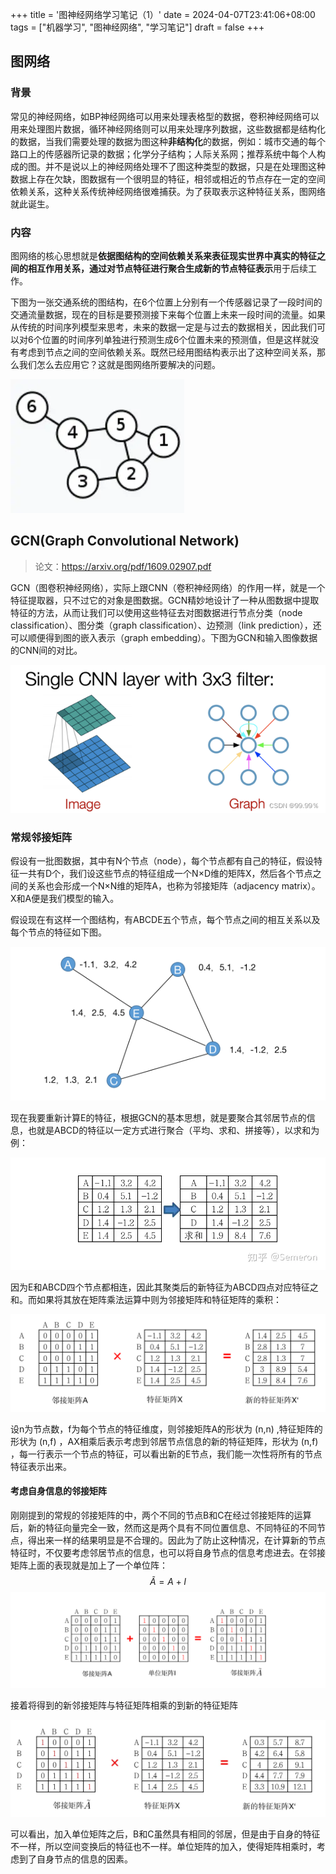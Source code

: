 +++
title = '图神经网络学习笔记（1）'
date = 2024-04-07T23:41:06+08:00
tags = ["机器学习", "图神经网络", "学习笔记"]
draft = false
+++


## 图网络

### 背景

​常见的神经网络，如BP神经网络可以用来处理表格型的数据，卷积神经网络可以用来处理图片数据，循环神经网络则可以用来处理序列数据，这些数据都是结构化的数据，当我们需要处理的数据为图这种**非结构化**的数据，例如：城市交通的每个路口上的传感器所记录的数据；化学分子结构；人际关系网；推荐系统中每个人构成的图。并不是说以上的神经网络处理不了图这种类型的数据，只是在处理图这种数据上存在欠缺，图数据有一个很明显的特征，相邻或相近的节点存在一定的空间依赖关系，这种关系传统神经网络很难捕获。为了获取表示这种特征关系，图网络就此诞生。

### 内容

​图网络的核心思想就是**依据图结构的空间依赖关系来表征现实世界中真实的特征之间的相互作用关系，通过对节点特征进行聚合生成新的节点特征表示**用于后续工作。

​下图为一张交通系统的图结构，在6个位置上分别有一个传感器记录了一段时间的交通流量数据，现在的目标是要预测接下来每个位置上未来一段时间的流量。如果从传统的时间序列模型来思考，未来的数据一定是与过去的数据相关，因此我们可以对6个位置的时间序列单独进行预测生成6个位置未来的预测值，但是这样就没有考虑到节点之间的空间依赖关系。既然已经用图结构表示出了这种空间关系，那么我们怎么去应用它？这就是图网络所要解决的问题。

<img src="img/p0.webp" alt="图网络结构" class="center-image"/>


## GCN(Graph Convolutional Network)

>  论文：https://arxiv.org/pdf/1609.02907.pdf

​GCN（图卷积神经网络），实际上跟CNN（卷积神经网络）的作用一样，就是一个特征提取器，只不过它的对象是图数据。GCN精妙地设计了一种从图数据中提取特征的方法，从而让我们可以使用这些特征去对图数据进行节点分类（node classification）、图分类（graph classification）、边预测（link prediction），还可以顺便得到图的嵌入表示（graph embedding）。下图为GCN和输入图像数据的CNN间的对比。

<img src="img/p1.png" alt="GCN与CNN对比" class="center-image"/>

### 常规邻接矩阵

假设有一批图数据，其中有N个节点（node），每个节点都有自己的特征，假设特征一共有D个，我们设这些节点的特征组成一个N×D维的矩阵X，然后各个节点之间的关系也会形成一个N×N维的矩阵A，也称为邻接矩阵（adjacency matrix）。X和A便是我们模型的输入。

假设现在有这样一个图结构，有ABCDE五个节点，每个节点之间的相互关系以及每个节点的特征如下图。

<img src="img/p2.png" alt="GCN图结构" class="center-image"/>

现在我要重新计算E的特征，根据GCN的基本思想，就是要聚合其邻居节点的信息，也就是ABCD的特征以一定方式进行聚合（平均、求和、拼接等），以求和为例：

<img src="img/p3.webp" alt="常规邻接矩阵" class="center-image"/>

因为E和ABCD四个节点都相连，因此其聚类后的新特征为ABCD四点对应特征之和。而如果将其放在矩阵乘法运算中则为邻接矩阵和特征矩阵的乘积：

<img src="img/p4.png" alt="邻接矩阵聚类" class="center-image"/>

设n为节点数，f为每个节点的特征维度，则邻接矩阵A的形状为 (n,n) ,特征矩阵的形状为 (n,f) ，AX相乘后表示考虑到邻居节点信息的新的特征矩阵，形状为 (n,f) ，每一行表示一个节点的特征，可以看出新的E节点，我们能一次性将所有的节点特征表示出来。

#### 考虑自身信息的邻接矩阵

刚刚提到的常规的邻接矩阵的中，两个不同的节点B和C在经过邻接矩阵的运算后，新的特征向量完全一致，然而这是两个具有不同位置信息、不同特征的不同节点，得出来一样的结果明显是不合理的。因此为了防止这种情况，在计算新的节点特征时，不仅要考虑邻居节点的信息，也可以将自身节点的信息考虑进去。在邻接矩阵上面的表现就是加上了一个单位阵：
$$
\tilde A = A + I
$$
<img src="img/p5.png" alt="增加单位矩阵的邻接矩阵" class="center-image"/>

接着将得到的新邻接矩阵与特征矩阵相乘的到新的特征矩阵

<img src="img/p6.webp" alt="新邻接矩阵聚类" class="center-image"/>

可以看出，加入单位矩阵之后，B和C虽然具有相同的邻居，但是由于自身的特征不一样，所以空间变换后的特征也不一样。单位矩阵的加入，使得矩阵相乘时，考虑到了自身节点的信息的因素。